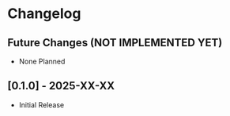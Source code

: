 # Changelog

## Future Changes (NOT IMPLEMENTED YET)

- None Planned

## [0.1.0] - 2025-XX-XX

- Initial Release
